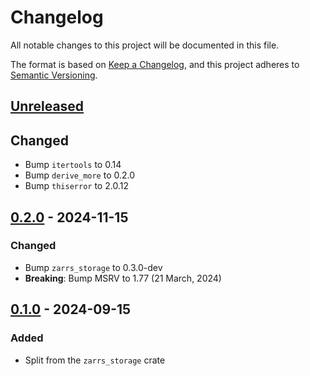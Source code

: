 # Changelog

All notable changes to this project will be documented in this file.

The format is based on [Keep a Changelog](https://keepachangelog.com/en/1.0.0/),
and this project adheres to [Semantic Versioning](https://semver.org/spec/v2.0.0.html).

## [Unreleased]

## Changed
- Bump `itertools` to 0.14
- Bump `derive_more` to 0.2.0
- Bump `thiserror` to 2.0.12

## [0.2.0] - 2024-11-15

### Changed
 - Bump `zarrs_storage` to 0.3.0-dev
 - **Breaking**: Bump MSRV to 1.77 (21 March, 2024)

## [0.1.0] - 2024-09-15

### Added
 - Split from the `zarrs_storage` crate

[unreleased]: https://github.com/LDeakin/zarrs/compare/zarrs_zip-v0.2.0...HEAD
[0.2.0]: https://github.com/LDeakin/zarrs/releases/tag/zarrs_zip-v0.2.0
[0.1.0]: https://github.com/LDeakin/zarrs/releases/tag/zarrs_zip-v0.1.0
